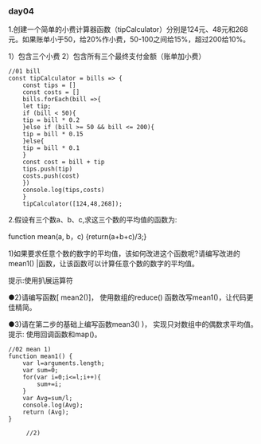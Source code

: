 ### day04

1.创建一个简单的小费计算器函数（tipCalculator）分别是124元、48元和268元。如果账单小于50，给20%作小费，50-100之间给15%，超过200给10%。

1）包含三个小费  2）包含所有三个最终支付金额（账单加小费）

```
//01 bill
const tipCalculator = bills => {
    const tips = []
    const costs = []
    bills.forEach(bill =>{
    let tip;
    if (bill < 50){
    tip = bill * 0.2
    }else if (bill >= 50 && bill <= 200){
    tip = bill * 0.15
    }else{
    tip = bill * 0.1
    }
    const cost = bill + tip
    tips.push(tip)
    costs.push(cost)
    })
    console.log(tips,costs)
    }
    tipCalculator([124,48,268]);
```



2.假设有三个数a、b、c,求这三个数的平均值的函数为:

function mean(a, b，c) {return(a+b+c)/3;}

1)如果要求任意个数的数字的平均值，该如何改进这个函数呢?请编写改进的mean1() |函数，让该函数可以计算任意个数的数字的平均值。

提示:使用扒展运算符

●2)请编写函数[ mean2()]， 使用数组的reduce() 函数改写mean1()，让代码更佳精简。

●3)请在第二步的基础上编写函数mean3() )， 实现只对数组中的偶数求平均值。提示: 使用回调函数和map()。

```
//02 mean 1)
function mean1() {
    var l=arguments.length;
    var sum=0;
    for(var i=0;i<=l;i++){
        sum+=i;
    }
    var Avg=sum/l;
    console.log(Avg);
    return (Avg);   
}

     //2)
```

